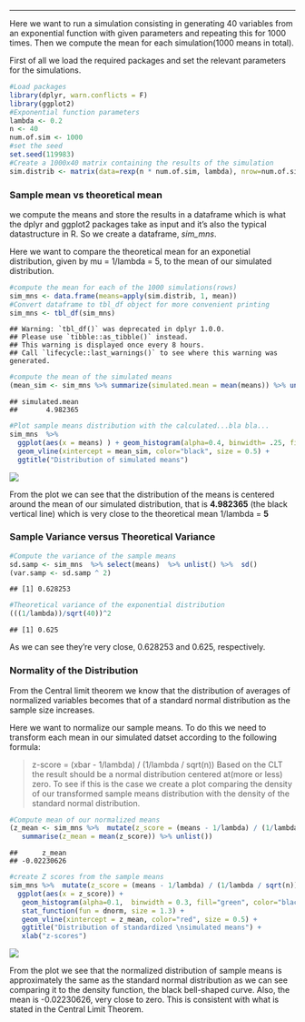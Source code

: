 ------------------------------------------------------------------------

Here we want to run a simulation consisting in generating 40 variables
from an exponential function with given parameters and repeating this
for 1000 times. Then we compute the mean for each simulation(1000 means
in total).

First of all we load the required packages and set the relevant
parameters for the simulations.

``` r
#Load packages
library(dplyr, warn.conflicts = F)
library(ggplot2)
#Exponential function parameters
lambda <- 0.2
n <- 40
num.of.sim <- 1000
#set the seed
set.seed(119983)
#Create a 1000x40 matrix containing the results of the simulation
sim.distrib <- matrix(data=rexp(n * num.of.sim, lambda), nrow=num.of.sim)
```

### Sample mean vs theoretical mean

we compute the means and store the results in a dataframe which is what
the dplyr and ggplot2 packages take as input and it’s also the typical
datastructure in R. So we create a dataframe, *sim_mns*.

Here we want to compare the theoretical mean for an exponetial
distribution, given by mu = 1/lambda = 5, to the mean of our simulated
distribution.

``` r
#compute the mean for each of the 1000 simulations(rows)
sim_mns <- data.frame(means=apply(sim.distrib, 1, mean)) 
#Convert dataframe to tbl_df object for more convenient printing
sim_mns <- tbl_df(sim_mns)
```

    ## Warning: `tbl_df()` was deprecated in dplyr 1.0.0.
    ## Please use `tibble::as_tibble()` instead.
    ## This warning is displayed once every 8 hours.
    ## Call `lifecycle::last_warnings()` to see where this warning was generated.

``` r
#compute the mean of the simulated means
(mean_sim <- sim_mns %>% summarize(simulated.mean = mean(means)) %>% unlist())
```

    ## simulated.mean 
    ##       4.982365

``` r
#Plot sample means distribution with the calculated...bla bla...
sim_mns  %>%
  ggplot(aes(x = means) ) + geom_histogram(alpha=0.4, binwidth= .25, fill = "salmon", col = "white") +
  geom_vline(xintercept = mean_sim, color="black", size = 0.5) +
  ggtitle("Distribution of simulated means")
```

![](Simulation_Exercise_files/figure-markdown_github/unnamed-chunk-2-1.png)

From the plot we can see that the distribution of the means is centered
around the mean of our simulated distribution, that is **4.982365** (the
black vertical line) which is very close to the theoretical mean
1/lambda = **5**

### Sample Variance versus Theoretical Variance

``` r
#Compute the variance of the sample means
sd.samp <- sim_mns  %>% select(means)  %>% unlist() %>%  sd()
(var.samp <- sd.samp ^ 2)
```

    ## [1] 0.628253

``` r
#Theoretical variance of the exponential distribution
(((1/lambda))/sqrt(40))^2
```

    ## [1] 0.625

As we can see they’re very close, 0.628253 and 0.625, respectively.

### Normality of the Distribution

From the Central limit theorem we know that the distribution of averages
of normalized variables becomes that of a standard normal distribution
as the sample size increases.

Here we want to normalize our sample means. To do this we need to
transform each mean in our simulated datset according to the following
formula:

> z-score = (xbar - 1/lambda) / (1/lambda / sqrt(n)) Based on the CLT
> the result should be a normal distribution centered at(more or less)
> zero. To see if this is the case we create a plot comparing the
> density of our transformed sample means distribution with the density
> of the standard normal distribution.

``` r
#Compute mean of our normalized means
(z_mean <- sim_mns %>%  mutate(z_score = (means - 1/lambda) / (1/lambda / sqrt(n)))  %>% select(z_score) %>%
   summarise(z_mean = mean(z_score)) %>% unlist())
```

    ##      z_mean 
    ## -0.02230626

``` r
#create Z scores from the sample means
sim_mns %>%  mutate(z_score = (means - 1/lambda) / (1/lambda / sqrt(n))) %>% 
  ggplot(aes(x = z_score)) + 
   geom_histogram(alpha=0.1,  binwidth = 0.3, fill="green", color="black", aes(y = ..density..)) +
   stat_function(fun = dnorm, size = 1.3) +
   geom_vline(xintercept = z_mean, color="red", size = 0.5) +
   ggtitle("Distribution of standardized \nsimulated means") +
   xlab("z-scores")
```

![](Simulation_Exercise_files/figure-markdown_github/unnamed-chunk-4-1.png)

From the plot we see that the normalized distribution of sample means is
approximately the same as the standard normal distribution as we can see
comparing it to the density function, the black bell-shaped curve. Also,
the mean is -0.02230626, very close to zero. This is consistent with
what is stated in the Central Limit Theorem.
